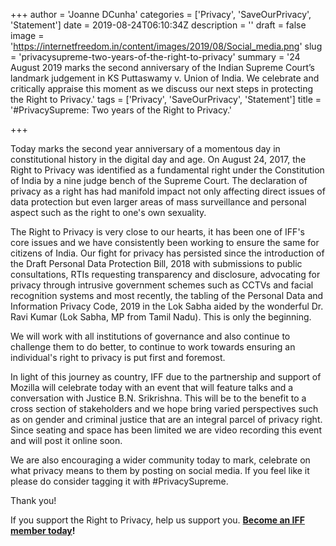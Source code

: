 +++
author = 'Joanne DCunha'
categories = ['Privacy', 'SaveOurPrivacy', 'Statement']
date = 2019-08-24T06:10:34Z
description = ''
draft = false
image = 'https://internetfreedom.in/content/images/2019/08/Social_media.png'
slug = 'privacysupreme-two-years-of-the-right-to-privacy'
summary = '24 August 2019 marks the second anniversary of the Indian Supreme Court’s landmark judgement in KS Puttaswamy v. Union of India. We celebrate and critically appraise this moment as we discuss our next steps in protecting the Right to Privacy.'
tags = ['Privacy', 'SaveOurPrivacy', 'Statement']
title = '#PrivacySupreme: Two years of the Right to Privacy.'

+++


Today marks the second year anniversary of a momentous day in constitutional history in the digital day and age. On August 24, 2017, the Right to Privacy was identified as a fundamental right under the Constitution of India by a nine judge bench of the Supreme Court. The declaration of privacy as a right has had manifold impact not only affecting direct issues of data protection but even larger areas of mass surveillance and personal aspect such as the right to one's own sexuality.

The Right to Privacy is very close to our hearts, it has been one of IFF's core issues and we have consistently been working to ensure the same for citizens of India.  Our fight for privacy has persisted since the introduction of the Draft Personal Data Protection Bill, 2018 with submissions to public consultations, RTIs requesting transparency and disclosure, advocating for privacy through intrusive government schemes such as CCTVs and facial recognition systems and most recently, the tabling of the Personal Data and Information Privacy Code, 2019 in the Lok Sabha aided by the wonderful Dr. Ravi Kumar (Lok Sabha, MP from Tamil Nadu). This is only the beginning.

We will work with all institutions of governance and also continue to challenge them to do better, to continue to work towards ensuring an individual's right to privacy is put first and foremost.

In light of this journey as country, IFF due to the partnership and support of Mozilla will celebrate today with an event that will feature talks and a conversation with Justice B.N. Srikrishna. This will be to the benefit to a cross section of stakeholders and we hope bring varied perspectives such as on gender and criminal justice that are an integral parcel of privacy right. Since seating and space has been limited we are video recording this event and will post it online soon.

We are also encouraging a wider community today to mark, celebrate on what privacy means to them by posting on social media. If you feel like it please do consider tagging it with #PrivacySupreme.

Thank you!

If you support the Right to Privacy, help us support you. **__[Become an IFF member today](https://internetfreedom.in/donate/)!__**

